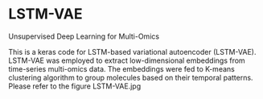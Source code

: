 # LSTM-VAE
Unsupervised Deep Learning for Multi-Omics

This is a keras code for LSTM-based variational autoencoder (LSTM-VAE). LSTM-VAE was employed to extract 
low-dimensional embeddings from time-series multi-omics data. The embeddings were fed to K-means 
clustering algorithm to group molecules based on their temporal patterns. Please refer to the figure LSTM-VAE.jpg 
